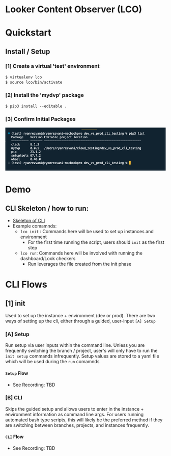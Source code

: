 # Looker Content Observer (LCO)

# Quickstart

## Install / Setup

### [1] Create a virtual 'test' environment
```
$ virtualenv lco   
$ source lco/bin/activate         
```

### [2] Install the 'mydvp' package
```
$ pip3 install --editable .  
```

### [3] Confirm Initial Packages
![install_pic](screenshots/install_pip_list.png)


# Demo 

## CLI Skeleton / how to run:
- [Skeleton of CLI](https://screencast.googleplex.com/cast/NDg0MTUzNzQ0ODk2ODE5Mnw1OGY1ZWJmZi00OQ)
- Example comamnds: 
  - `lco init` : Commands here will be used to set up instances and environment
    - For the first time running the script, users should `init` as the first step
  - `lco run`: Commands here will be involved with running the dashboard/Look checkers
    - Run leverages the file created from the init phase 



# CLI Flows

## [1] init 
Used to set up the instance + environment (dev or prod). There are two ways of setting up the cli, either through a guided, user-input `[A] Setup` 

### [A] Setup
Run setup via user inputs within the command line. Unless you are frequently switching the branch / project, user's will only have to run the `init setup` commands infrequently. Setup values are stored to a yaml file which will be used during the `run` comamnds

#### `Setup` Flow
- See Recording: TBD

### [B] CLI
Skips the guided setup and allows users to enter in the instance + environment information as command line args. For users running automated bash type scripts, this will likely be the preferred method if they are switching between branches, projects, and instances frequently.

####  `CLI` Flow
- See Recording: TBD